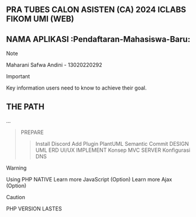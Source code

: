 ## PRA TUBES CALON ASISTEN (CA) 2024 ICLABS FIKOM UMI (WEB)

## NAMA APLIKASI :Pendaftaran-Mahasiswa-Baru:
> [!NOTE]
> Maharani Safwa Andini - 13020220292


> [!IMPORTANT]
> Key information users need to know to achieve their goal.

## THE PATH
...
> PREPARE
>> Install Discord
>> Add Plugin PlantUML
>> Semantic Commit
> DESIGN
>> UML
>> ERD
>> UI/UX
> IMPLEMENT
>> Konsep MVC
> SERVER
>> Konfigurasi 
>> DNS

> [!WARNING]
> Using PHP NATIVE
> Learn more JavaScript (Option)
> Learn more Ajax (Option)



> [!CAUTION]
> PHP VERSION LASTES